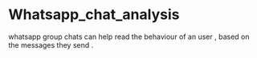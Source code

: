 # Whatsapp_chat_analysis
whatsapp group chats can help read the behaviour of an user , based on the messages they send . 
